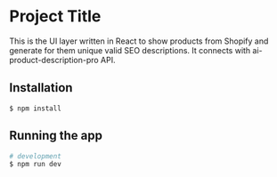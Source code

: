 # Project Title

This is the UI layer written in React to show products from Shopify and generate for them unique valid SEO descriptions. It connects with ai-product-description-pro API.

## Installation

```
$ npm install
```

## Running the app

```bash
# development
$ npm run dev
```
